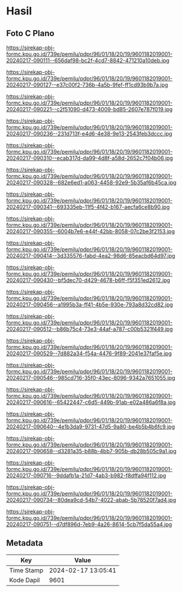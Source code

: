 # Hasil

## Foto C Plano

https://sirekap-obj-formc.kpu.go.id/739e/pemilu/pdpr/96/01/18/20/19/9601182019001-20240217-090111--656daf98-bc2f-4cd7-8842-471210a10deb.jpg

https://sirekap-obj-formc.kpu.go.id/739e/pemilu/pdpr/96/01/18/20/19/9601182019001-20240217-090127--e37c00f2-736b-4a5b-9fef-ff1cd93b9b7a.jpg

https://sirekap-obj-formc.kpu.go.id/739e/pemilu/pdpr/96/01/18/20/19/9601182019001-20240217-090221--c2f51090-d473-4009-bd85-2607e787f019.jpg

https://sirekap-obj-formc.kpu.go.id/739e/pemilu/pdpr/96/01/18/20/19/9601182019001-20240217-090236--231d713f-e4d6-4e38-9e13-2543feb3dccc.jpg

https://sirekap-obj-formc.kpu.go.id/739e/pemilu/pdpr/96/01/18/20/19/9601182019001-20240217-090310--ecab317d-da99-4d8f-a58d-2652c7f04b06.jpg

https://sirekap-obj-formc.kpu.go.id/739e/pemilu/pdpr/96/01/18/20/19/9601182019001-20240217-090328--682e6ed1-a063-4458-92e9-5b35af6b45ca.jpg

https://sirekap-obj-formc.kpu.go.id/739e/pemilu/pdpr/96/01/18/20/19/9601182019001-20240217-090341--693335eb-11f5-4f42-b167-aecfa6ce8b90.jpg

https://sirekap-obj-formc.kpu.go.id/739e/pemilu/pdpr/96/01/18/20/19/9601182019001-20240217-090355--6004b7e6-e44f-42bb-8058-07c2be3f2153.jpg

https://sirekap-obj-formc.kpu.go.id/739e/pemilu/pdpr/96/01/18/20/19/9601182019001-20240217-090414--3d335576-fabd-4ea2-98d6-85eacbd64d97.jpg

https://sirekap-obj-formc.kpu.go.id/739e/pemilu/pdpr/96/01/18/20/19/9601182019001-20240217-090430--bf5dec70-d429-4678-b6ff-f5f351ed2612.jpg

https://sirekap-obj-formc.kpu.go.id/739e/pemilu/pdpr/96/01/18/20/19/9601182019001-20240217-090456--a1995b3a-ff41-4b5e-930e-793a8d32cd82.jpg

https://sirekap-obj-formc.kpu.go.id/739e/pemilu/pdpr/96/01/18/20/19/9601182019001-20240217-090512--b86b75c4-73e3-44af-a787-c00b5321f449.jpg

https://sirekap-obj-formc.kpu.go.id/739e/pemilu/pdpr/96/01/18/20/19/9601182019001-20240217-090529--7d882a34-f54a-4476-9f89-2041e37faf5e.jpg

https://sirekap-obj-formc.kpu.go.id/739e/pemilu/pdpr/96/01/18/20/19/9601182019001-20240217-090546--985cd716-35f0-43ec-8096-9342a7651055.jpg

https://sirekap-obj-formc.kpu.go.id/739e/pemilu/pdpr/96/01/18/20/19/9601182019001-20240217-090616--65422447-c6d5-449b-91ab-e02a486a6f8a.jpg

https://sirekap-obj-formc.kpu.go.id/739e/pemilu/pdpr/96/01/18/20/19/9601182019001-20240217-090640--4e1b3da9-9731-47d5-9a80-be4b5b4b6fc9.jpg

https://sirekap-obj-formc.kpu.go.id/739e/pemilu/pdpr/96/01/18/20/19/9601182019001-20240217-090658--d3281a35-b88b-4bb7-905b-db28b505c9a1.jpg

https://sirekap-obj-formc.kpu.go.id/739e/pemilu/pdpr/96/01/18/20/19/9601182019001-20240217-090716--9ddafb1a-21d7-4ab3-b982-f8dffa94f112.jpg

https://sirekap-obj-formc.kpu.go.id/739e/pemilu/pdpr/96/01/18/20/19/9601182019001-20240217-090734--80dea9cd-54b7-4022-abab-5b78520f7ad4.jpg

https://sirekap-obj-formc.kpu.go.id/739e/pemilu/pdpr/96/01/18/20/19/9601182019001-20240217-090751--d7df896d-7eb9-4a26-8614-5cb7f5da55a4.jpg


## Metadata

| Key        | Value               |
| ---------- | ------------------- |
| Time Stamp | 2024-02-17 13:05:41 |
| Kode Dapil | 9601                |



